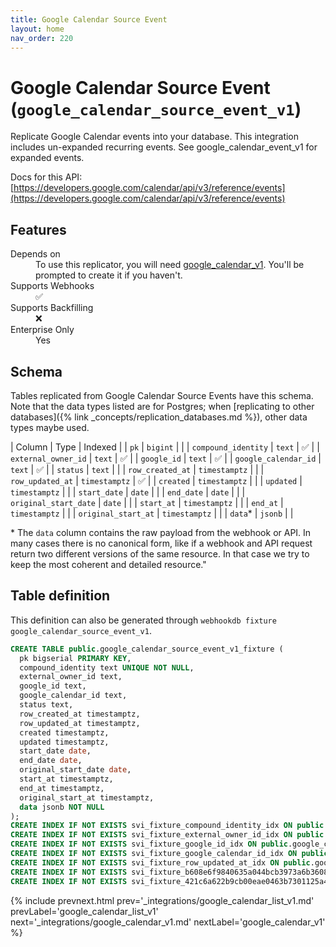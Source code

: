 ```yaml
---
title: Google Calendar Source Event
layout: home
nav_order: 220
---
```


# Google Calendar Source Event (`google_calendar_source_event_v1`)

Replicate Google Calendar events into your database. This integration includes un-expanded recurring events. See google_calendar_event_v1 for expanded events.

Docs for this API: [https://developers.google.com/calendar/api/v3/reference/events](https://developers.google.com/calendar/api/v3/reference/events)

## Features

<dl>
<dt>Depends on</dt>
<dd>To use this replicator, you will need <a href="{% link _integrations/google_calendar_v1.md %}">google_calendar_v1</a>. You'll be prompted to create it if you haven't.</dd>

<dt>Supports Webhooks</dt>
<dd>✅</dd>
<dt>Supports Backfilling</dt>
<dd>❌</dd>
<dt>Enterprise Only</dt>
<dd>Yes</dd>

</dl>

## Schema

Tables replicated from Google Calendar Source Events have this schema.
Note that the data types listed are for Postgres;
when [replicating to other databases]({% link _concepts/replication_databases.md %}),
other data types maybe used.

| Column | Type | Indexed |
| `pk` | `bigint` |  |
| `compound_identity` | `text` | ✅ |
| `external_owner_id` | `text` | ✅ |
| `google_id` | `text` | ✅ |
| `google_calendar_id` | `text` | ✅ |
| `status` | `text` |  |
| `row_created_at` | `timestamptz` |  |
| `row_updated_at` | `timestamptz` | ✅ |
| `created` | `timestamptz` |  |
| `updated` | `timestamptz` |  |
| `start_date` | `date` |  |
| `end_date` | `date` |  |
| `original_start_date` | `date` |  |
| `start_at` | `timestamptz` |  |
| `end_at` | `timestamptz` |  |
| `original_start_at` | `timestamptz` |  |
| `data`* | `jsonb` |  |

<span class="fs-3">* The `data` column contains the raw payload from the webhook or API.
In many cases there is no canonical form, like if a webhook and API request return
two different versions of the same resource.
In that case we try to keep the most coherent and detailed resource."</span>

## Table definition

This definition can also be generated through `webhookdb fixture google_calendar_source_event_v1`.

```sql
CREATE TABLE public.google_calendar_source_event_v1_fixture (
  pk bigserial PRIMARY KEY,
  compound_identity text UNIQUE NOT NULL,
  external_owner_id text,
  google_id text,
  google_calendar_id text,
  status text,
  row_created_at timestamptz,
  row_updated_at timestamptz,
  created timestamptz,
  updated timestamptz,
  start_date date,
  end_date date,
  original_start_date date,
  start_at timestamptz,
  end_at timestamptz,
  original_start_at timestamptz,
  data jsonb NOT NULL
);
CREATE INDEX IF NOT EXISTS svi_fixture_compound_identity_idx ON public.google_calendar_source_event_v1_fixture (compound_identity);
CREATE INDEX IF NOT EXISTS svi_fixture_external_owner_id_idx ON public.google_calendar_source_event_v1_fixture (external_owner_id);
CREATE INDEX IF NOT EXISTS svi_fixture_google_id_idx ON public.google_calendar_source_event_v1_fixture (google_id);
CREATE INDEX IF NOT EXISTS svi_fixture_google_calendar_id_idx ON public.google_calendar_source_event_v1_fixture (google_calendar_id);
CREATE INDEX IF NOT EXISTS svi_fixture_row_updated_at_idx ON public.google_calendar_source_event_v1_fixture (row_updated_at);
CREATE INDEX IF NOT EXISTS svi_fixture_b608e6f9840635a044bcb3973a6b3608_idx ON public.google_calendar_source_event_v1_fixture (external_owner_id, google_calendar_id, start_at, end_at) WHERE (("status" IS DISTINCT FROM 'cancelled') AND ("start_at" IS NOT NULL));
CREATE INDEX IF NOT EXISTS svi_fixture_421c6a622b9cb00eae0463b7301125a4_idx ON public.google_calendar_source_event_v1_fixture (external_owner_id, google_calendar_id, start_date, end_date) WHERE (("status" IS DISTINCT FROM 'cancelled') AND ("start_date" IS NOT NULL));
```

{% include prevnext.html prev='_integrations/google_calendar_list_v1.md' prevLabel='google_calendar_list_v1' next='_integrations/google_calendar_v1.md' nextLabel='google_calendar_v1' %}

